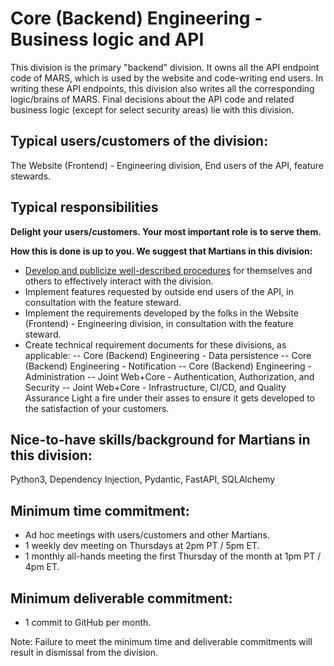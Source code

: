 # Core (Backend) Engineering - Business logic and API
This division is the primary "backend" division. It owns all the API endpoint code of MARS, which is used by the website and code-writing end users. In writing these API endpoints, this division also writes all the corresponding logic/brains of MARS. Final decisions about the API code and related business logic (except for select security areas) lie with this division.

## Typical users/customers of the division:
The Website (Frontend) - Engineering division, End users of the API, feature stewards.

## Typical responsibilities

**Delight your users/customers. Your most important role is to serve them.**

**How this is done is up to you. We suggest that Martians in this division:**
- [Develop and publicize well-described procedures](./procedures.md) for themselves and others to effectively interact with the division.
- Implement features requested by outside end users of the API, in consultation with the feature steward.
- Implement the requirements developed by the folks in the Website (Frontend) - Engineering division, in consultation with the feature steward.
- Create technical requirement documents for these divisions, as applicable:
-- Core (Backend) Engineering - Data persistence
-- Core (Backend) Engineering - Notification
-- Core (Backend) Engineering - Administration
-- Joint Web+Core - Authentication, Authorization, and Security
-- Joint Web+Core - Infrastructure, CI/CD, and Quality Assurance
Light a fire under their asses to ensure it gets developed to the satisfaction of your customers.

## Nice-to-have skills/background for Martians in this division:
Python3, Dependency Injection, Pydantic, FastAPI, SQLAlchemy

## Minimum time commitment:
- Ad hoc meetings with users/customers and other Martians.
- 1 weekly dev meeting on Thursdays at 2pm PT / 5pm ET.
- 1 monthly all-hands meeting the first Thursday of the month at 1pm PT / 4pm ET.

## Minimum deliverable commitment:
- 1 commit to GitHub per month.

Note: Failure to meet the minimum time and deliverable commitments will result in dismissal from the division.